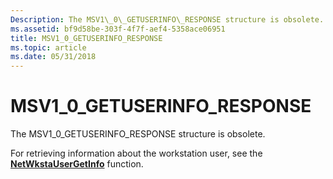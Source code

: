```yaml
---
Description: The MSV1\_0\_GETUSERINFO\_RESPONSE structure is obsolete.
ms.assetid: bf9d58be-303f-4f7f-aef4-5358ace06951
title: MSV1_0_GETUSERINFO_RESPONSE
ms.topic: article
ms.date: 05/31/2018
---
```


# MSV1\_0\_GETUSERINFO\_RESPONSE

The MSV1\_0\_GETUSERINFO\_RESPONSE structure is obsolete.

For retrieving information about the workstation user, see the [**NetWkstaUserGetInfo**](/windows/win32/api/lmwksta/nf-lmwksta-netwkstausergetinfo) function.

 

 